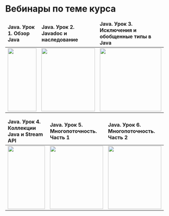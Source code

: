# Вебинары по теме курса 

<table>
<thead>
<tr>
	<td><b>Java. Урок 1. Обзор Java</b></td>
	<td><b>Java. Урок 2. Javadoc и наследование</b></td>
	<td><b>Java. Урок 3. Исключения и обобщенные типы в Java</b></td>	
</tr>
</thead>
	<tr>
	<td>
	<a href="https://www.youtube.com/watch?v=Jo89mqKRR5s&t=1260s&index=1&list=PLQwXjjTVqyUHMapmff5_-_oV3Vez_lRAf" target="_blank">
		<img src="http://img.youtube.com/vi/Jo89mqKRR5s/0.jpg" width="100%" height="200" border="0" />
	</a>
	</td>
	<td>
	<a href="https://www.youtube.com/watch?v=iMbRLH_sx9w&index=2&list=PLQwXjjTVqyUHMapmff5_-_oV3Vez_lRAf" target="_blank">
		<img src="http://img.youtube.com/vi/iMbRLH_sx9w/0.jpg" width="100%" height="200" border="0" />
	</a>
	</td>
	<td>
	<a href="https://www.youtube.com/watch?v=fH6G8KrjElk&index=3&list=PLQwXjjTVqyUHMapmff5_-_oV3Vez_lRAf" target="_blank">
		<img src="http://img.youtube.com/vi/fH6G8KrjElk/0.jpg" width="100%" height="200" border="0" />
	</a>
	</td>
	</tr>
</table>

<table>
<thead>
<tr>
	<td><b>Java. Урок 4. Коллекции Java и Stream API</b></td>
	<td><b>Java. Урок 5. Многопоточность. Часть 1</b></td>
	<td><b>Java. Урок 6. Многопоточность. Часть 2</b></td>	
</tr>
</thead>
	<tr>
	<td>
	<a href="https://www.youtube.com/watch?v=w0WYje4HIs8&index=4&list=PLQwXjjTVqyUHMapmff5_-_oV3Vez_lRAf" target="_blank">
		<img src="http://img.youtube.com/vi/w0WYje4HIs8/0.jpg" width="100%" height="200" border="0" />
	</a>
	</td>
	<td>
	<a href="https://www.youtube.com/watch?v=wxFokJiOCu0&index=5&list=PLQwXjjTVqyUHMapmff5_-_oV3Vez_lRAf" target="_blank">
		<img src="http://img.youtube.com/vi/wxFokJiOCu0/0.jpg" width="100%" height="200" border="0" />
	</a>
	</td>
	<td>
	<a href="https://www.youtube.com/watch?v=Byu11ALeI9A&index=6&list=PLQwXjjTVqyUHMapmff5_-_oV3Vez_lRAf" target="_blank">
		<img src="http://img.youtube.com/vi/Byu11ALeI9A/0.jpg" width="100%" height="200" border="0" />
	</a>
	</td>
	</tr>
</table>
